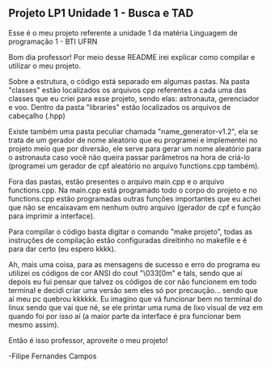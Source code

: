 ## Projeto LP1 Unidade 1 - Busca e TAD
Esse é o meu projeto referente a unidade 1 da matéria Linguagem de programação 1 - BTI UFRN

Bom dia professor! Por meio desse README irei explicar como compilar e utilizar o meu projeto.

Sobre a estrutura, o código está separado em algumas pastas. Na pasta "classes" estão localizados os arquivos cpp referentes a cada uma das classes que eu criei para esse projeto, sendo elas: astronauta, gerenciador e voo. Dentro da pasta "libraries" estão localizados os arquivos de cabeçalho (.hpp)

Existe também uma pasta peculiar chamada "name_generator-v1.2", ela se trata de um gerador de nome aleatório que eu programei e implementei no projeto meio que por diversão, ele serve para gerar um nome aleatório para o astronauta caso você não queira passar parâmetros na hora de criá-lo (programei um gerador de cpf aleatório no arquivo functions.cpp também).

Fora das pastas, estão presentes o arquivo main.cpp e o arquivo functions.cpp. Na main.cpp está programado todo o corpo do projeto e no functions.cpp estão programadas outras funções importantes que eu achei que não se encaixavam em nenhum outro arquivo (gerador de cpf e função para imprimir a interface).

Para compilar o código basta digitar o comando "make projeto", todas as instruções de compilação estão configuradas direitinho no makefile e é para dar certo (eu espero kkkk).

Ah, mais uma coisa, para as mensagens de sucesso e erro do programa eu utilizei os códigos de cor ANSI do cout "\033[0m" e tals, sendo que aí depois eu fui pensar que talvez os códigos de cor não funcionem em todo terminal e decidi criar uma versão sem eles só por precaução... sendo que aí meu pc quebrou kkkkkk. Eu imagino que vá funcionar bem no terminal do linux sendo que vai que né, se ele printar uma ruma de lixo visual de vez em quando foi por isso aí (a maior parte da interface é pra funcionar bem mesmo assim).

Então é isso professor, aproveite o meu projeto!

-Filipe Fernandes Campos
